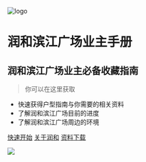 ![logo](http://img.hhlmy.xyz/Work/Web%20Head/img-160X160.png)

# 润和滨江广场业主手册

## 润和滨江广场业主必备收藏指南

> 你可以在这里获取

- 快速获得户型指南与你需要的相关资料
- 了解润和滨江广场目前的进度
- 了解润和滨江广场周边的环境

[快速开始](http://mkdjojo.github.io/Doc-Home-Lv1/#/)
[关于润和](About)
[资料下载](Download)

<!-- 背景色 -->

![](http://img.hhlmy.xyz/Doc/IMG-Home/img_home2020_003.jpg)

